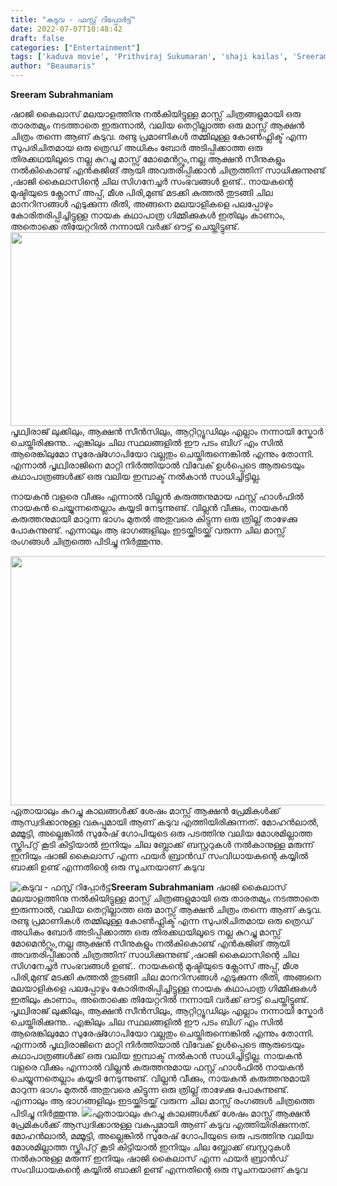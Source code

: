 ```yaml
---
title: "കടുവ - ഫസ്റ്റ് റിപ്പോർട്ട്"
date: 2022-07-07T10:48:42
draft: false
categories: ["Entertainment"]
tags: ['kaduva movie', 'Prithviraj Sukumaran', 'shaji kailas', 'Sreeram Subrahmaniam']
author: "Beaumaris"
---
```


<strong>Sreeram Subrahmaniam</strong>

ഷാജി കൈലാസ് മലയാളത്തിനു നൽകിയിട്ടുള്ള മാസ്സ് ചിത്രങ്ങളുമായി ഒരു താരതമ്യം നടത്താതെ ഇരുന്നാൽ, വലിയ തെറ്റില്ലാത്ത ഒരു മാസ്സ് ആക്ഷൻ ചിത്രം തന്നെ ആണ് കടുവ. രണ്ടു പ്രമാണികൾ തമ്മിലുള്ള കോൺഫ്ലിക്ട് എന്ന സുപരിചിതമായ ഒരു ത്രെഡ് അധികം ബോർ അടിപ്പിക്കാത്ത ഒരു തിരക്കഥയിലൂടെ നല്ല കുറച്ചു മാസ്സ് മോമെൻറ്സും,നല്ല ആക്ഷൻ സീനുകളും നൽകികൊണ്ട് എൻകജിങ് ആയി അവതരിപ്പിക്കാൻ ചിത്രത്തിന് സാധിക്കുന്നുണ്ട് ,ഷാജി കൈലാസിന്റെ ചില സിഗനേച്ചർ സംഭവങ്ങൾ ഉണ്ട്.. നായകന്റെ മുഷ്ടിയുടെ ക്ലോസ് അപ്പ്‌, മീശ പിരി,മുണ്ട് മടക്കി കുത്തൽ തുടങ്ങി ചില മാനറിസങ്ങൾ എടുക്കുന്ന രീതി, അങ്ങനെ മലയാളികളെ പലപ്പോഴും കോരിതരിപ്പിച്ചിട്ടുള്ള നായക കഥാപാത്ര ഗിമ്മിക്കുകൾ ഇതിലും കാണാം, അതൊക്കെ തിയേറ്ററിൽ നന്നായി വർക്ക്‌ ഔട്ട്‌ ചെയ്തിട്ടുണ്ട്.
<img class="size-full wp-image-341917 aligncenter" src="https://cdn.boolokam.com/articles/2022/07/y4y4y4yyy.jpeg" alt="" width="580" height="310" />
പൃഥ്വിരാജ് ലുക്കിലും, ആക്ഷൻ സീൻസിലും, ആറ്റിറ്റ്യൂഡിലും എല്ലാം നന്നായി സ്കോർ ചെയ്തിരിക്കുന്നു.. എങ്കിലും ചില സ്ഥലങ്ങളിൽ ഈ പടം ബിഗ് എം സിൽ ആരെങ്കിലുമോ സുരേഷ്ഗോപിയോ വല്ലതും ചെയ്തിരുന്നെങ്കിൽ എന്നും തോന്നി. എന്നാൽ പൃഥ്വിരാജിനെ മാറ്റി നിർത്തിയാൽ വിവേക് ഉൾപ്പെടെ ആരുടെയും കഥാപാത്രങ്ങൾക്ക് ഒരു വലിയ ഇമ്പാക്ട് നൽകാൻ സാധിച്ചിട്ടില്ല.

നായകൻ വളരെ വീക്കും എന്നാൽ വില്ലൻ കരുത്തനുമായ ഫസ്റ്റ് ഹാൾഫിൽ നായകൻ ചെയ്യുന്നതെല്ലാം കയ്യടി നേടുന്നുണ്ട്. വില്ലൻ വീക്കും, നായകൻ കരുത്തനുമായി മാറുന്ന ഭാഗം മുതൽ അതുവരെ കിട്ടുന്ന ഒരു ത്രില്ല് താഴേക്കു പോകുന്നുണ്ട്. എന്നാലും ആ ഭാഗങ്ങളിലും ഇടയ്ക്കിടയ്ക്ക് വരുന്ന ചില മാസ്സ് രംഗങ്ങൾ ചിത്രത്തെ പിടിച്ചു നിർത്തുന്നു.

<img class="size-full wp-image-341918 aligncenter" src="https://cdn.boolokam.com/articles/2022/07/Screenshot_41.jpg" alt="" width="778" height="399" />ഏതായാലും കുറച്ചു കാലങ്ങൾക്ക് ശേഷം മാസ്സ് ആക്ഷൻ പ്രേമികൾക്ക് ആസ്വദിക്കാനുള്ള വകുപ്പുമായി ആണ് കടുവ എത്തിയിരിക്കുന്നത്. മോഹൻലാൽ, മമ്മൂട്ടി, അല്ലെങ്കിൽ സുരേഷ് ഗോപിയുടെ ഒരു പടത്തിനു വലിയ മോശമില്ലാത്ത സ്ക്രിപ്റ്റ് കൂടി കിട്ടിയാൽ ഇനിയും ചില ബ്ലോക്ക് ബസ്റ്ററുകൾ നൽകാനുള്ള മരുന്ന് ഇനിയും ഷാജി കൈലാസ് എന്ന ഫയർ ബ്രാൻഡ് സംവിധായകന്റെ കയ്യിൽ ബാക്കി ഉണ്ട് എന്നതിന്റെ ഒരു സൂചനയാണ് കടുവ


![കടുവ - ഫസ്റ്റ് റിപ്പോർട്ട്](https://cdn.boolokam.com/articles/2022/07/y4y4y4yyy.jpeg)**Sreeram Subrahmaniam** ഷാജി കൈലാസ് മലയാളത്തിനു നൽകിയിട്ടുള്ള മാസ്സ് ചിത്രങ്ങളുമായി ഒരു താരതമ്യം നടത്താതെ ഇരുന്നാൽ, വലിയ തെറ്റില്ലാത്ത ഒരു മാസ്സ് ആക്ഷൻ ചിത്രം തന്നെ ആണ് കടുവ. രണ്ടു പ്രമാണികൾ തമ്മിലുള്ള കോൺഫ്ലിക്ട് എന്ന സുപരിചിതമായ ഒരു ത്രെഡ് അധികം ബോർ അടിപ്പിക്കാത്ത ഒരു തിരക്കഥയിലൂടെ നല്ല കുറച്ചു മാസ്സ് മോമെൻറ്സും,നല്ല ആക്ഷൻ സീനുകളും നൽകികൊണ്ട് എൻകജിങ് ആയി അവതരിപ്പിക്കാൻ ചിത്രത്തിന് സാധിക്കുന്നുണ്ട് ,ഷാജി കൈലാസിന്റെ ചില സിഗനേച്ചർ സംഭവങ്ങൾ ഉണ്ട്.. നായകന്റെ മുഷ്ടിയുടെ ക്ലോസ് അപ്പ്‌, മീശ പിരി,മുണ്ട് മടക്കി കുത്തൽ തുടങ്ങി ചില മാനറിസങ്ങൾ എടുക്കുന്ന രീതി, അങ്ങനെ മലയാളികളെ പലപ്പോഴും കോരിതരിപ്പിച്ചിട്ടുള്ള നായക കഥാപാത്ര ഗിമ്മിക്കുകൾ ഇതിലും കാണാം, അതൊക്കെ തിയേറ്ററിൽ നന്നായി വർക്ക്‌ ഔട്ട്‌ ചെയ്തിട്ടുണ്ട്. പൃഥ്വിരാജ് ലുക്കിലും, ആക്ഷൻ സീൻസിലും, ആറ്റിറ്റ്യൂഡിലും എല്ലാം നന്നായി സ്കോർ ചെയ്തിരിക്കുന്നു.. എങ്കിലും ചില സ്ഥലങ്ങളിൽ ഈ പടം ബിഗ് എം സിൽ ആരെങ്കിലുമോ സുരേഷ്ഗോപിയോ വല്ലതും ചെയ്തിരുന്നെങ്കിൽ എന്നും തോന്നി. എന്നാൽ പൃഥ്വിരാജിനെ മാറ്റി നിർത്തിയാൽ വിവേക് ഉൾപ്പെടെ ആരുടെയും കഥാപാത്രങ്ങൾക്ക് ഒരു വലിയ ഇമ്പാക്ട് നൽകാൻ സാധിച്ചിട്ടില്ല. നായകൻ വളരെ വീക്കും എന്നാൽ വില്ലൻ കരുത്തനുമായ ഫസ്റ്റ് ഹാൾഫിൽ നായകൻ ചെയ്യുന്നതെല്ലാം കയ്യടി നേടുന്നുണ്ട്. വില്ലൻ വീക്കും, നായകൻ കരുത്തനുമായി മാറുന്ന ഭാഗം മുതൽ അതുവരെ കിട്ടുന്ന ഒരു ത്രില്ല് താഴേക്കു പോകുന്നുണ്ട്. എന്നാലും ആ ഭാഗങ്ങളിലും ഇടയ്ക്കിടയ്ക്ക് വരുന്ന ചില മാസ്സ് രംഗങ്ങൾ ചിത്രത്തെ പിടിച്ചു നിർത്തുന്നു. ![](https://cdn.boolokam.com/articles/2022/07/Screenshot_41.jpg)ഏതായാലും കുറച്ചു കാലങ്ങൾക്ക് ശേഷം മാസ്സ് ആക്ഷൻ പ്രേമികൾക്ക് ആസ്വദിക്കാനുള്ള വകുപ്പുമായി ആണ് കടുവ എത്തിയിരിക്കുന്നത്. മോഹൻലാൽ, മമ്മൂട്ടി, അല്ലെങ്കിൽ സുരേഷ് ഗോപിയുടെ ഒരു പടത്തിനു വലിയ മോശമില്ലാത്ത സ്ക്രിപ്റ്റ് കൂടി കിട്ടിയാൽ ഇനിയും ചില ബ്ലോക്ക് ബസ്റ്ററുകൾ നൽകാനുള്ള മരുന്ന് ഇനിയും ഷാജി കൈലാസ് എന്ന ഫയർ ബ്രാൻഡ് സംവിധായകന്റെ കയ്യിൽ ബാക്കി ഉണ്ട് എന്നതിന്റെ ഒരു സൂചനയാണ് കടുവ
